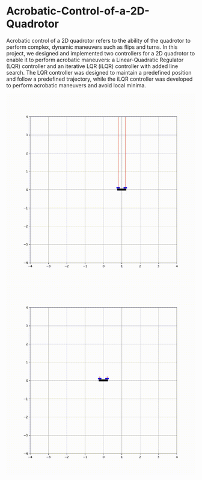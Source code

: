 # Acrobatic-Control-of-a-2D-Quadrotor
Acrobatic control of a 2D quadrotor refers to the ability of the quadrotor to perform complex, dynamic maneuvers such as flips and turns. In this project, we designed and implemented two controllers for a 2D quadrotor to enable it to perform acrobatic maneuvers: a Linear-Quadratic Regulator (LQR) controller and an iterative LQR (iLQR) controller with added line search. The LQR controller was designed to maintain a predefined position and follow a predefined trajectory, while the iLQR controller was developed to perform acrobatic maneuvers and avoid local minima. 

<p align = 'center'>
<img src = "assets/quadrotorcircle.gif">

<img src = "https://github.com/navoday01/Acrobatic-Control-of-a-2D-Quadrotor/blob/main/assets/quadrotoracrobatic.gif">
  
</p>  

